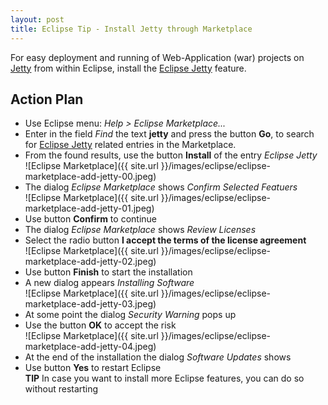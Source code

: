 ```yaml
---
layout: post
title: Eclipse Tip - Install Jetty through Marketplace
---
```

For easy deployment and running of Web-Application (war) projects on [Jetty](http://www.eclipse.org/jetty/) from within Eclipse, install the [Eclipse Jetty](http://marketplace.eclipse.org/content/eclipse-jetty?mpc=true&mpc_state=) feature.


## Action Plan

- Use Eclipse menu: _Help > Eclipse Marketplace..._
- Enter in the field _Find_ the text __jetty__ and press the button __Go__, to search for
[Eclipse Jetty](http://marketplace.eclipse.org/content/eclipse-jetty?mpc=true&mpc_state=) related entries in the Marketplace.
- From the found results, use the button __Install__ of the entry _Eclipse Jetty_  
![Eclipse Marketplace]({{ site.url }}/images/eclipse/eclipse-marketplace-add-jetty-00.jpeg)
- The dialog _Eclipse Marketplace_ shows _Confirm Selected Featuers_  
![Eclipse Marketplace]({{ site.url }}/images/eclipse/eclipse-marketplace-add-jetty-01.jpeg)
- Use button __Confirm__ to continue
- The dialog _Eclipse Marketplace_ shows _Review Licenses_
- Select the radio button __I accept the terms of the license agreement__  
![Eclipse Marketplace]({{ site.url }}/images/eclipse/eclipse-marketplace-add-jetty-02.jpeg)
- Use button __Finish__ to start the installation
- A new dialog appears _Installing Software_  
![Eclipse Marketplace]({{ site.url }}/images/eclipse/eclipse-marketplace-add-jetty-03.jpeg)
- At some point the dialog _Security Warning_ pops up
- Use the button __OK__ to accept the risk  
![Eclipse Marketplace]({{ site.url }}/images/eclipse/eclipse-marketplace-add-jetty-04.jpeg)
- At the end of the installation the dialog _Software Updates_ shows
- Use button __Yes__ to restart Eclipse  
  __TIP__ In case you want to install more Eclipse features, you can do so without restarting
